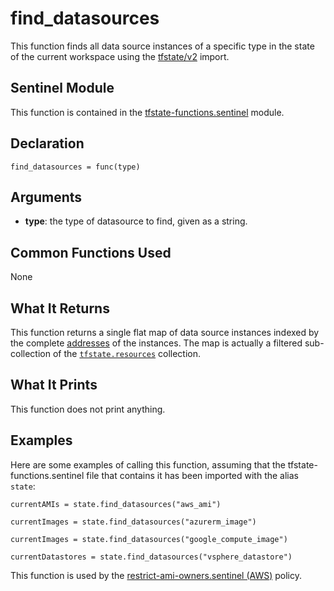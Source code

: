 # find_datasources
This function finds all data source instances of a specific type in the state of the current workspace using the [tfstate/v2](https://www.terraform.io/docs/cloud/sentinel/import/tfstate-v2.html) import.

## Sentinel Module
This function is contained in the [tfstate-functions.sentinel](../tfstate-functions.sentinel) module.

## Declaration
`find_datasources = func(type)`

## Arguments
* **type**: the type of datasource to find, given as a string.

## Common Functions Used
None

## What It Returns
This function returns a single flat map of data source instances indexed by the complete [addresses](https://www.terraform.io/docs/internals/resource-addressing.html) of the instances. The map is actually a filtered sub-collection of the [`tfstate.resources`](https://www.terraform.io/docs/cloud/sentinel/import/tfstate-v2.html#the-resources-collection) collection.

## What It Prints
This function does not print anything.

## Examples
Here are some examples of calling this function, assuming that the tfstate-functions.sentinel file that contains it has been imported with the alias `state`:
```
currentAMIs = state.find_datasources("aws_ami")

currentImages = state.find_datasources("azurerm_image")

currentImages = state.find_datasources("google_compute_image")

currentDatastores = state.find_datasources("vsphere_datastore")
```

This function is used by the [restrict-ami-owners.sentinel (AWS)](../../../aws/restrict-ami-owners.sentinel) policy.
